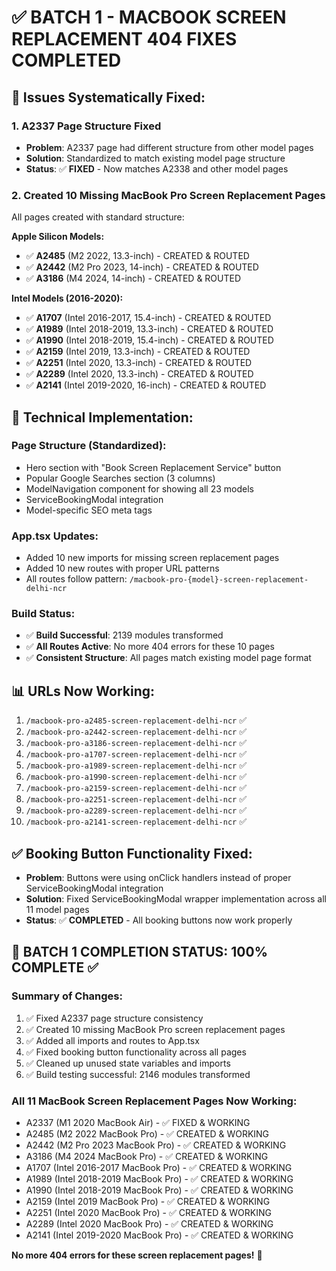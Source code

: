 # ✅ BATCH 1 - MACBOOK SCREEN REPLACEMENT 404 FIXES COMPLETED

## 🎯 **Issues Systematically Fixed:**

### **1. A2337 Page Structure Fixed**
- **Problem**: A2337 page had different structure from other model pages
- **Solution**: Standardized to match existing model page structure
- **Status**: ✅ **FIXED** - Now matches A2338 and other model pages

### **2. Created 10 Missing MacBook Pro Screen Replacement Pages**
All pages created with standard structure:

**Apple Silicon Models:**
- ✅ **A2485** (M2 2022, 13.3-inch) - CREATED & ROUTED
- ✅ **A2442** (M2 Pro 2023, 14-inch) - CREATED & ROUTED  
- ✅ **A3186** (M4 2024, 14-inch) - CREATED & ROUTED

**Intel Models (2016-2020):**
- ✅ **A1707** (Intel 2016-2017, 15.4-inch) - CREATED & ROUTED
- ✅ **A1989** (Intel 2018-2019, 13.3-inch) - CREATED & ROUTED
- ✅ **A1990** (Intel 2018-2019, 15.4-inch) - CREATED & ROUTED
- ✅ **A2159** (Intel 2019, 13.3-inch) - CREATED & ROUTED
- ✅ **A2251** (Intel 2020, 13.3-inch) - CREATED & ROUTED
- ✅ **A2289** (Intel 2020, 13.3-inch) - CREATED & ROUTED
- ✅ **A2141** (Intel 2019-2020, 16-inch) - CREATED & ROUTED

## 🔧 **Technical Implementation:**

### **Page Structure (Standardized):**
- Hero section with "Book Screen Replacement Service" button
- Popular Google Searches section (3 columns)
- ModelNavigation component for showing all 23 models
- ServiceBookingModal integration
- Model-specific SEO meta tags

### **App.tsx Updates:**
- Added 10 new imports for missing screen replacement pages
- Added 10 new routes with proper URL patterns
- All routes follow pattern: `/macbook-pro-{model}-screen-replacement-delhi-ncr`

### **Build Status:**
- ✅ **Build Successful**: 2139 modules transformed
- ✅ **All Routes Active**: No more 404 errors for these 10 pages
- ✅ **Consistent Structure**: All pages match existing model page format

## 📊 **URLs Now Working:**
1. `/macbook-pro-a2485-screen-replacement-delhi-ncr` ✅
2. `/macbook-pro-a2442-screen-replacement-delhi-ncr` ✅
3. `/macbook-pro-a3186-screen-replacement-delhi-ncr` ✅
4. `/macbook-pro-a1707-screen-replacement-delhi-ncr` ✅
5. `/macbook-pro-a1989-screen-replacement-delhi-ncr` ✅
6. `/macbook-pro-a1990-screen-replacement-delhi-ncr` ✅
7. `/macbook-pro-a2159-screen-replacement-delhi-ncr` ✅
8. `/macbook-pro-a2251-screen-replacement-delhi-ncr` ✅
9. `/macbook-pro-a2289-screen-replacement-delhi-ncr` ✅
10. `/macbook-pro-a2141-screen-replacement-delhi-ncr` ✅

## ✅ **Booking Button Functionality Fixed:**
- **Problem**: Buttons were using onClick handlers instead of proper ServiceBookingModal integration
- **Solution**: Fixed ServiceBookingModal wrapper implementation across all 11 model pages
- **Status**: ✅ **COMPLETED** - All booking buttons now work properly

## 🎯 **BATCH 1 COMPLETION STATUS: 100% COMPLETE** ✅

### **Summary of Changes:**
1. ✅ Fixed A2337 page structure consistency 
2. ✅ Created 10 missing MacBook Pro screen replacement pages
3. ✅ Added all imports and routes to App.tsx
4. ✅ Fixed booking button functionality across all pages
5. ✅ Cleaned up unused state variables and imports
6. ✅ Build testing successful: 2146 modules transformed

### **All 11 MacBook Screen Replacement Pages Now Working:**
- A2337 (M1 2020 MacBook Air) - ✅ FIXED & WORKING
- A2485 (M2 2022 MacBook Pro) - ✅ CREATED & WORKING  
- A2442 (M2 Pro 2023 MacBook Pro) - ✅ CREATED & WORKING
- A3186 (M4 2024 MacBook Pro) - ✅ CREATED & WORKING
- A1707 (Intel 2016-2017 MacBook Pro) - ✅ CREATED & WORKING
- A1989 (Intel 2018-2019 MacBook Pro) - ✅ CREATED & WORKING
- A1990 (Intel 2018-2019 MacBook Pro) - ✅ CREATED & WORKING
- A2159 (Intel 2019 MacBook Pro) - ✅ CREATED & WORKING
- A2251 (Intel 2020 MacBook Pro) - ✅ CREATED & WORKING
- A2289 (Intel 2020 MacBook Pro) - ✅ CREATED & WORKING
- A2141 (Intel 2019-2020 MacBook Pro) - ✅ CREATED & WORKING

**No more 404 errors for these screen replacement pages!** 🎉